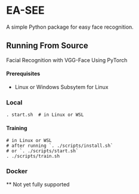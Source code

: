 # EA-SEE
A simple Python package for easy face recognition.

## Running From Source

Facial Recognition with VGG-Face Using PyTorch

#### Prerequisites

 - Linux or Windows Subsytem for Linux

### Local

    . start.sh  # in Linux or WSL

#### Training

    # in Linux or WSL
    # after running `. ./scripts/install.sh`
    # or `. ./scripts/start.sh`
    . ./scripts/train.sh

### Docker

** Not yet fully supported
